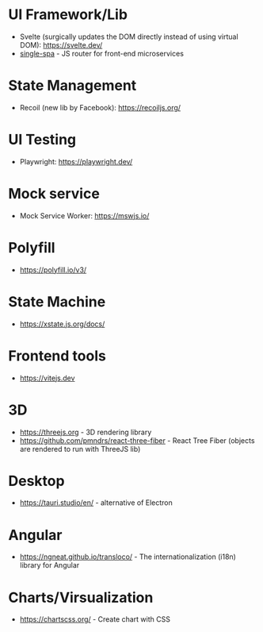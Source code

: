 # UI Framework/Lib
- Svelte (surgically updates the DOM directly instead of using virtual DOM): https://svelte.dev/
- [single-spa](https://single-spa.js.org/) - JS router for front-end microservices

# State Management
- Recoil (new lib by Facebook): https://recoiljs.org/

# UI Testing
- Playwright: https://playwright.dev/

# Mock service
- Mock Service Worker: https://mswjs.io/

# Polyfill
- https://polyfill.io/v3/

# State Machine
- https://xstate.js.org/docs/

# Frontend tools
- https://vitejs.dev

# 3D
- https://threejs.org - 3D rendering library
- https://github.com/pmndrs/react-three-fiber - React Tree Fiber (objects are rendered to run with ThreeJS lib)

# Desktop
- https://tauri.studio/en/ - alternative of Electron

# Angular
- https://ngneat.github.io/transloco/ - The internationalization (i18n) library for Angular

# Charts/Virsualization
- https://chartscss.org/ - Create chart with CSS
